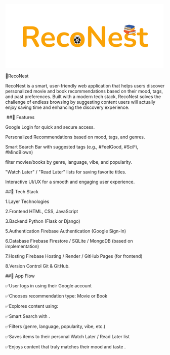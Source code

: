 <img src="RecoNest logo.png" alt="" border="0" class="center">

🌟RecoNest

RecoNest is a smart, user-friendly web application that helps users discover personalized movie and book recommendations based on their mood, tags, and past preferences.
Built with a modern tech stack, RecoNest solves the challenge of endless browsing by suggesting content users will actually enjoy  saving time and enhancing the discovery experience.


<img src="reconest poster.png" alt="" border="0" class="center">
##🚀 Features

 Google Login for quick and secure access.

 Personalized Recommendations based on mood, tags, and genres.

 Smart Search Bar with suggested tags (e.g., #FeelGood, #SciFi, #MindBlown)

 filter movies/books by genre, language, vibe, and popularity.

 "Watch Later" / "Read Later" lists for saving favorite titles.

 Interactive UI/UX for a smooth and engaging user experience.

 



##🧠 Tech Stack

1.Layer	Technologies

2.Frontend	HTML, CSS, JavaScript

3.Backend	Python (Flask or Django)

5.Authentication	Firebase Authentication (Google Sign-In)

6.Database	Firebase Firestore / SQLite / MongoDB (based on implementation)

7.Hosting	Firebase Hosting / Render / GitHub Pages (for frontend)

8.Version Control	Git & GitHub.





##🔄 App Flow

✅User logs in using their Google account

✅Chooses recommendation type: Movie or Book

✅Explores content using:

✅Smart Search with .

✅Filters (genre, language, popularity, vibe, etc.)

✅Saves items to their personal Watch Later / Read Later list

✅Enjoys content that truly matches their mood and taste .
